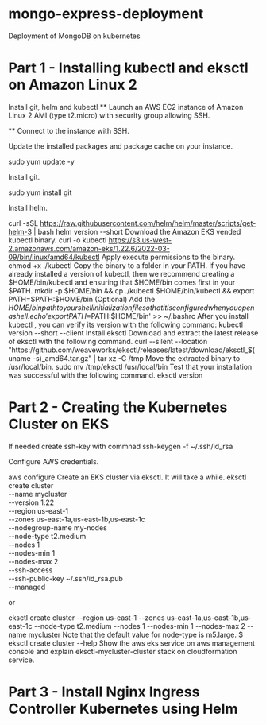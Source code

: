 # mongo-express-deployment
Deployment of MongoDB on kubernetes

# Part 1 - Installing kubectl and eksctl on Amazon Linux 2
Install git, helm and kubectl
** Launch an AWS EC2 instance of Amazon Linux 2 AMI (type t2.micro) with security group allowing SSH.

** Connect to the instance with SSH.

Update the installed packages and package cache on your instance.

sudo yum update -y

Install git.


sudo yum install git


Install helm.


curl -sSL https://raw.githubusercontent.com/helm/helm/master/scripts/get-helm-3 | bash
helm version --short
Download the Amazon EKS vended kubectl binary.
curl -o kubectl https://s3.us-west-2.amazonaws.com/amazon-eks/1.22.6/2022-03-09/bin/linux/amd64/kubectl
Apply execute permissions to the binary.
chmod +x ./kubectl
Copy the binary to a folder in your PATH. If you have already installed a version of kubectl, then we recommend creating a $HOME/bin/kubectl and ensuring that $HOME/bin comes first in your $PATH.
mkdir -p $HOME/bin && cp ./kubectl $HOME/bin/kubectl && export PATH=$PATH:$HOME/bin
(Optional) Add the $HOME/bin path to your shell initialization file so that it is configured when you open a shell.
echo 'export PATH=$PATH:$HOME/bin' >> ~/.bashrc
After you install kubectl , you can verify its version with the following command:
kubectl version --short --client
Install eksctl
Download and extract the latest release of eksctl with the following command.
curl --silent --location "https://github.com/weaveworks/eksctl/releases/latest/download/eksctl_$(uname -s)_amd64.tar.gz" | tar xz -C /tmp
Move the extracted binary to /usr/local/bin.
sudo mv /tmp/eksctl /usr/local/bin
Test that your installation was successful with the following command.
eksctl version
# Part 2 - Creating the Kubernetes Cluster on EKS
If needed create ssh-key with commnad ssh-keygen -f ~/.ssh/id_rsa

Configure AWS credentials.

aws configure
Create an EKS cluster via eksctl. It will take a while.
eksctl create cluster \
 --name mycluster \
 --version 1.22 \
 --region us-east-1 \
 --zones us-east-1a,us-east-1b,us-east-1c \
 --nodegroup-name my-nodes \
 --node-type t2.medium \
 --nodes 1 \
 --nodes-min 1 \
 --nodes-max 2 \
 --ssh-access \
 --ssh-public-key  ~/.ssh/id_rsa.pub \
 --managed

or 

eksctl create cluster --region us-east-1  --zones us-east-1a,us-east-1b,us-east-1c --node-type t2.medium --nodes 1 --nodes-min 1 --nodes-max 2 --name mycluster
Note that the default value for node-type is m5.large.
$ eksctl create cluster --help
Show the aws eks service on aws management console and explain eksctl-mycluster-cluster stack on cloudformation service.

# Part 3 - Install Nginx Ingress Controller Kubernetes using Helm
